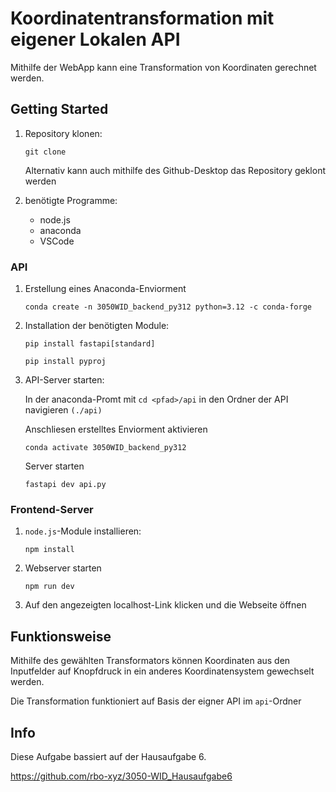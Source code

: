# Koordinatentransformation mit eigener Lokalen API

Mithilfe der WebApp kann eine Transformation von Koordinaten gerechnet werden.

## Getting Started

1. Repository klonen:

   ```
   git clone
   ```

   Alternativ kann auch mithilfe des Github-Desktop das Repository geklont werden

2. benötigte Programme:

   - node.js
   - anaconda
   - VSCode

### API

1. Erstellung eines Anaconda-Enviorment

   ```
   conda create -n 3050WID_backend_py312 python=3.12 -c conda-forge
   ```

2. Installation der benötigten Module:

   ```
   pip install fastapi[standard]
   ```

   ```
   pip install pyproj
   ```

3. API-Server starten:

   In der anaconda-Promt mit `cd <pfad>/api` in den Ordner der API navigieren `(./api)`

   Anschliesen erstelltes Enviorment aktivieren

   ```
   conda activate 3050WID_backend_py312
   ```

   Server starten

   ```
   fastapi dev api.py
   ```

### Frontend-Server

1. `node.js`-Module installieren:

   ```
   npm install
   ```

2. Webserver starten

   ```
   npm run dev
   ```

3. Auf den angezeigten localhost-Link klicken und die Webseite öffnen

## Funktionsweise

Mithilfe des gewählten Transformators können Koordinaten aus den Inputfelder auf Knopfdruck in ein anderes Koordinatensystem gewechselt werden.

Die Transformation funktioniert auf Basis der eigner API im `api`-Ordner

## Info

Diese Aufgabe bassiert auf der Hausaufgabe 6.

<https://github.com/rbo-xyz/3050-WID_Hausaufgabe6>
